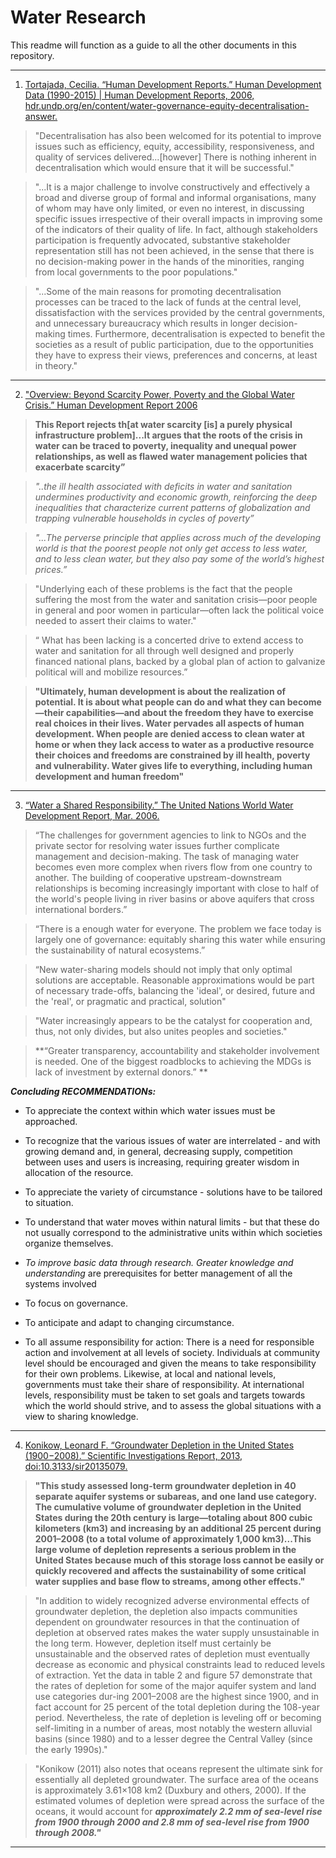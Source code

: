 # Water Research
This readme will function as a guide to all the other documents in this repository.


-------------------------------------------------------------------------------------------------------------------------------------

1. [Tortajada, Cecilia. “Human Development Reports.” Human Development Data (1990-2015) | Human Development Reports, 2006, hdr.undp.org/en/content/water-governance-equity-decentralisation-answer.](https://github.com/Dryp-project/water-research/blob/master/2006_Water%20Governance%20with%20Equity-%20is%20Decentralization%20the%20answer%20UNHD.pdf)

>"Decentralisation has also been welcomed for its potential to improve issues such as efficiency, equity, accessibility, responsiveness, and quality of services delivered...[however] There is nothing inherent in decentralisation which would ensure that it will be successful."  

>"...It is a major challenge to involve constructively and effectively a broad and diverse group of formal and informal organisations, many of whom may have only limited, or even no interest, in discussing specific issues irrespective of their overall impacts in improving some of the indicators of their quality of life. In fact, although stakeholders participation is frequently advocated, substantive stakeholder representation still has not been achieved, in the sense that there is no decision-making power in the hands of the minorities, ranging from local governments to the poor populations."  

>"...Some of the main reasons for promoting decentralisation processes can be traced to the lack of funds at the central level, dissatisfaction with the services provided by the central governments, and unnecessary bureaucracy which results in longer decision-making times. Furthermore, decentralisation is expected to benefit the societies as a result of public participation, due to the opportunities they have to express their views, preferences and concerns, at least in theory."

-------------------------------------------------------------------------------------------------------------------------------------

2. ["Overview: Beyond Scarcity Power, Poverty and the Global Water Crisis.” Human Development Report 2006](https://github.com/Dryp-project/water-research/blob/master/2006%20UNDP%20Report_Beyond%20scarcity%2C%20Power-poverty-and-the-global-water-crisis%20.pdf)

> **This Report rejects th[at water scarcity [is] a purely physical infrastructure problem]...It argues that the roots of the crisis in water can be traced to poverty, inequality and unequal power relationships, as well as flawed water management policies that exacerbate scarcity”**  

>_"..the ill health associated with deficits in water and sanitation undermines productivity and economic growth, reinforcing the deep inequalities that characterize current patterns of globalization and trapping vulnerable households in cycles of poverty”_  

>_"...The perverse principle that applies across much of the developing world is that the poorest people not only get access to less water, and to less clean water, but they also pay some of the world’s highest prices.”_  

>"Underlying each of these problems is the fact that the people suffering the most from the water and sanitation crisis—poor people in general and poor women in particular—often lack the political voice needed to assert their claims to water."  

>“ What has been lacking is a concerted drive to extend access to water and sanitation for all through well designed and properly financed national plans, backed by a global plan of action to galvanize political will and mobilize resources.”  

>**"Ultimately, human development is about the realization of potential. It is about what people can do and what they can become—their capabilities—and about the freedom they have to exercise real choices in their lives. Water pervades all aspects of human development. When people are denied access to clean water at home or when they lack access to water as a productive resource their choices and freedoms are constrained by ill health, poverty and vulnerability. Water gives life to everything, including human development and human freedom"**

-------------------------------------------------------------------------------------------------------------------------------------

3. [“Water a Shared Responsibility.” The United Nations World Water Development Report, Mar. 2006.](https://www.notion.so/dryp/2006-Water-as-a-Shared-Responsibility-UNESCO-53d15b462ed04a04a0501812c1635caa#49143bb5fa224d5ca3f6db7ea47e723f)

>“The challenges for government agencies to link to NGOs and the private sector for resolving water issues further complicate management and decision-making. The task of managing water becomes even more complex when rivers flow from one country to another. The building of cooperative upstream-downstream relationships is becoming increasingly important with close to half of the world's people living in river basins or above aquifers that cross international borders.”  

>“There is a enough water for everyone. The problem we face today is largely one of governance: equitably sharing this water while ensuring the sustainability of natural ecosystems.”

>“New water-sharing models should not imply that only optimal solutions are acceptable. Reasonable approximations would be part of necessary trade-offs, balancing the 'ideal', or desired, future and the 'real', or pragmatic and practical, solution"  

>"Water increasingly appears to be the catalyst for cooperation and, thus, not only divides, but also unites peoples and societies."

>**“Greater transparency, accountability and stakeholder involvement is needed. One of the biggest roadblocks to achieving the MDGs is lack of investment by external donors.”  **


_**Concluding RECOMMENDATIONs:**_

- To appreciate the context within which water issues must be approached.

- To recognize that the various issues of water are interrelated - and with growing demand and, in general, decreasing supply, competition between uses and users is increasing, requiring greater wisdom in allocation of the resource.

- To appreciate the variety of circumstance - solutions have to be tailored to situation.

- To understand that water moves within natural limits - but that these do not usually correspond to the administrative units within which societies organize themselves.

- *To improve basic data through research. Greater knowledge and understanding* are prerequisites for better management of all the systems involved

- To focus on governance.

- To anticipate and adapt to changing circumstance.

- To all assume responsibility for action: There is a need for responsible action and involvement at all levels of society. Individuals at community level should be encouraged and given the means to take responsibility for their own problems. Likewise, at local and national levels, governments must take their share of responsibility. At international levels, responsibility must be taken to set goals and targets towards which the world should strive, and to assess the global situations with a view to sharing knowledge.

-------------------------------------------------------------------------------------------------------------------------------------

4. [Konikow, Leonard F. “Groundwater Depletion in the United States (1900−2008).” Scientific Investigations Report, 2013, doi:10.3133/sir20135079.](https://github.com/Dryp-project/water-research/blob/master/2013%20-%20Groundwater%20Depletion%20in%20the%20United%20States%20(1900-2008).pdf)


>**"This study assessed long-term groundwater depletion in 40 separate aquifer systems or subareas, and one land use category. The cumulative volume of groundwater depletion in the United States during the 20th century is large—totaling about 800 cubic kilometers (km3) and increasing by an additional 25 percent during 2001–2008 (to a total volume of approximately 1,000 km3)...This large volume of depletion represents a serious problem in the United States because much of this storage loss cannot be easily or quickly recovered and affects the sustainability of some critical water supplies and base flow to streams, among other effects."**

>"In addition to widely recognized adverse environmental effects of groundwater depletion, the depletion also impacts communities dependent on groundwater resources in that the continuation of depletion at observed rates makes the water supply unsustainable in the long term. However, depletion itself must certainly be unsustainable and the observed rates of depletion must eventually decrease as economic and physical constraints lead to reduced levels of extraction. Yet the data in table 2 and figure 57 demonstrate that the rates of depletion for some of the major aquifer system and land use categories dur-ing 2001–2008 are the highest since 1900, and in fact account for 25 percent of the total depletion during the 108-year period. Nevertheless, the rate of depletion is leveling off or becoming self-limiting in a number of areas, most notably the western alluvial basins (since 1980) and to a lesser degree the Central Valley (since the early 1990s)."  

>"Konikow (2011) also notes that oceans represent the ultimate sink for essentially all depleted groundwater. The surface area of the oceans is approximately 3.61×108 km2 (Duxbury and others, 2000). If the estimated volumes of depletion were spread across the surface of the oceans, it would account for _**approximately 2.2 mm of sea-level rise from 1900 through 2000 and 2.8 mm of sea-level rise from 1900 through 2008."**_

-------------------------------------------------------------------------------------------------------------------------------------












